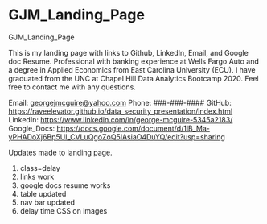 # GJM_Landing_Page
GJM_Landing_Page

This is my landing page with links to Github, LinkedIn, Email, and Google doc Resume. 
Professional with banking experience at Wells Fargo Auto and a degree in Applied Economics
from East Carolina University (ECU).
I have graduated from the UNC at Chapel Hill Data Analytics Bootcamp 2020.
Feel free to contact me with any questions. 

Email: georgejmcguire@yahoo.com 
Phone: ###-###-####
GitHub: https://raveelevator.github.io/data_security_presentation/index.html
LinkedIn: https://www.linkedin.com/in/george-mcguire-5345a2183/
Google_Docs: https://docs.google.com/document/d/1lB_Ma-yPHADoXj6Bp5UI_CVLuQgoZoQ5IAsiaO4DuYQ/edit?usp=sharing


Updates made to landing page.
1) class=delay
2) links work
3) google docs resume works
4) table updated
5) nav bar updated
6) delay time CSS on images